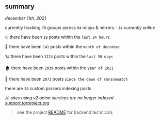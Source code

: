 
## summary
_december 11th, 2021_

currently tracking `79` groups across `94` relays & mirrors - _`34` currently online_

⏲ there have been `19` posts within the `last 24 hours`

🦈 there have been `141` posts within the `month of december`

🪐 there have been `1124` posts within the `last 90 days`

🏚 there have been `2039` posts within the `year of 2021`

🦕 there have been `2073` posts `since the dawn of ransomwatch`

there are `38` custom parsers indexing posts

_`20` sites using v2 onion services are no longer indexed - [support.torproject.org](https://support.torproject.org/onionservices/v2-deprecation/)_

> see the project [README](https://github.com/thetanz/ransomwatch#ransomwatch--) for backend technicals
